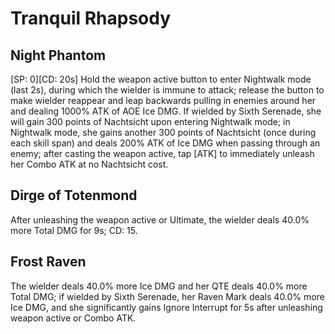 # Tranquil Rhapsody

## Night Phantom

[SP: 0][CD: 20s] Hold the weapon active button to enter Nightwalk mode (last 2s), during which the wielder is immune to attack; release the button to make wielder reappear and leap backwards pulling in enemies around her and dealing 1000% ATK of AOE Ice DMG. If wielded by Sixth Serenade, she will gain 300 points of Nachtsicht upon entering Nightwalk mode; in Nightwalk mode, she gains another 300 points of Nachtsicht (once during each skill span) and deals 200% ATK of Ice DMG when passing through an enemy; after casting the weapon active, tap [ATK] to immediately unleash her Combo ATK at no Nachtsicht cost.

## Dirge of Totenmond

After unleashing the weapon active or Ultimate, the wielder deals 40.0% more Total DMG for 9s; CD: 15.

## Frost Raven

The wielder deals 40.0% more Ice DMG and her QTE deals 40.0% more Total DMG; if wielded by Sixth Serenade, her Raven Mark deals 40.0% more Ice DMG, and she significantly gains Ignore Interrupt for 5s after unleashing weapon active or Combo ATK.
